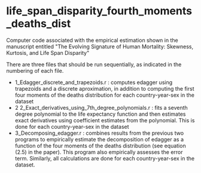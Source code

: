 # life_span_disparity_fourth_moments_deaths_dist
Computer code associated with the empirical estimation shown in the manuscript entitled "The Evolving Signature of Human Mortality: Skewness, Kurtosis, and Life Span Disparity"

There are three files that should be run sequentially, as indicated in the numbering of each file.
-  1_Edagger_discrete_and_trapezoids.r : computes edagger using trapezoids and a discrete aproximation, in addition to computing the first four moments of the deaths distribution for each country-year-sex in the dataset
-  2 2_Exact_derivatives_using_7th_degree_polynomials.r : fits a seventh degree polynomial to the life expectancy function and then estimates exact derivatives using coefficient estimates from the polynomial. This is done for each country-year-sex in the dataset
-  3_Decomposing_edagger.r : combines results from the previous two programs to empirically estimate the decomposition of edagger as a function of the four moments of the deaths distribution (see equation (2.5) in the paper). This program also empirically assesses the error term. Similarly, all calculations are done for each country-year-sex in the dataset.
